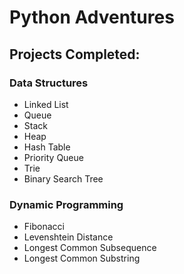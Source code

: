 # Python Adventures

## Projects Completed:

### Data Structures
- Linked List
- Queue
- Stack
- Heap
- Hash Table
- Priority Queue
- Trie
- Binary Search Tree
### Dynamic Programming
- Fibonacci
- Levenshtein Distance
- Longest Common Subsequence
- Longest Common Substring

